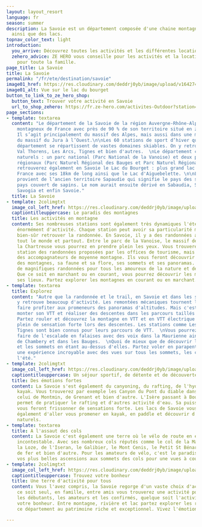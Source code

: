 ```yaml
---
layout: layout_resort
language: fr
season: summer
description: La Savoie est un département composée d'une chaine montagneuse incroyable
  ainsi que des lacs.
topnav_color_text: light
introduction:
  you_arrive: Découvrez toutes les activités et les différentes locations en Savoie
  zehero_advice: ZE HERO vous conseille pour les activités et la location des équipements
    pour toute la famille.
page_title: La Savoie
title: La Savoie
permalink: "/fr/ete/destination/savoie"
image01_href: https://res.cloudinary.com/deddrj0yb/image/upload/v1642749757/website/summer/mercvrie-YlWgxkbP_pY-unsplash_yves5y.jpg
image01_alt: Vue sur le lac du bourget
button_to_link_to_ze_hero_shop:
  button_text: Trouver votre activité en Savoie
  url_to_shop_zehero: https://fr.ze-hero.com/activites-Outdoor?station=Savoie+%2873%29&calessonstype=all&catypegenderlistsummer=all&calessonsactivitytype=Ski&start-date=12%2F12%2F2021
page_sections:
- template: textarea
  content: "Le département de la Savoie de la région Auvergne-Rhône-Alpes est le plus
    montagneux de France avec près de 90 % de son territoire situé en zone de montagne.
    Il s’agit principalement du massif des Alpes, mais aussi dans une moindre mesure
    du massif du Jura à l’Ouest.\n\nLes 60 stations de sport d’hiver que compte le
    département se répartissent de vastes domaines skiables. On y retrouve Courchevel,
    Val Thorens, Les Arcs, Tignes et bien d'autres.  \nLe département compte 3 parcs
    naturels : un parc national (Parc National de la Vanoise) et deux parcs naturels
    régionaux (Parc Naturel Régional des Bauges et Parc Naturel Régional de Chartreuse).\n\nVous
    retrouverez également en Savoie le Lac du Bourget : plus grand lac naturel de
    France avec ses 18km de long ainsi que le Lac d'Aiguebelette. \n\nLe nom Savoie
    provient de l’ancien territoire Sapaudie qui signifie le pays des sapins ou le
    pays couvert de sapins. Le nom aurait ensuite dérivé en Sabaudia, Sabogla, Saboia,
    Savogia et enfin Savoie."
  title: La Savoie
- template: 2colimgtxt
  image_col_left_href: https://res.cloudinary.com/deddrj0yb/image/upload/v1642749751/website/summer/mac-bart-du-Jpr2srDU-unsplash_jbha8f.jpg
  captiontitleuppercase: Le paradis des montagnes
  title: Les activités en montagne
  content: Ses nombreuses stations sont également très dynamiques l'été et proposent
    énormément d'activité. Chaque station peut avoir sa particularité mais vous allez
    bien-sûr retrouver la randonnée. En Savoie, il y a des randonnées absolument pour
    tout le monde et partout. Entre le parc de la Vanoise, le massif des Bauges et
    la Chartreuse vous pourrez en prendre plein les yeux. Vous trouverez dans chaque
    station des randonnées proposées par les offices de tourisme, mais également par
    des accompagnateurs de moyenne montagne. Ils vous feront découvrir les secrets
    des montagnes, sa faune et sa flore, ses sommets et ses panoramas. La Savoie offre
    de magnifiques randonnées pour tous les amoureux de la nature et de la montagne.
    Que ce soit en marchant ou en courant, vous pourrez découvrir les merveilles de
    ses lieux. Partez explorer les montagnes en courant ou en marchant.
- template: textarea
  title: Explorez
  content: "Autre que la randonnée et le trail, en Savoie et dans les stations, on
    y retrouve beaucoup d'activité. Les remontées mécaniques tournent l'été afin de
    faire profiter aux promeneurs des panoramas d'altitudes. Mais c'est aussi pour
    monter son VTT et réaliser des descentes dans les parcours taillés spécialement.
    Partez rouler et découvrez la montagne en VTT et en VTT électrique et faite le
    plein de sensation forte lors des descentes. Les stations comme Les Arcs, Méribel,
    Tignes sont bien connus pour leurs parcours de VTT.  \nVous pourrez également
    faire de l'escalade en falaises avec des voix dans la Maurienne ainsi que prêt
    de Chambery et dans les Bauges.  \nQuoi de mieux que de découvrir les montagnes
    et les sommets en étant au-dessus d'elles. Partez voler en parapente en vivant
    une expérience incroyable avec des vues sur tous les sommets, les couleurs de
    l'été."
- template: 2colimgtxt
  image_col_left_href: https://res.cloudinary.com/deddrj0yb/image/upload/v1642749756/website/summer/julien-ponge-YIFpb6tqJEU-unsplash_y4kf8y.jpg
  captiontitleuppercase: Un séjour sportif, de détente et de découverte
  title: Des émotions fortes
  content: La Savoie s'est également du canyoning, du rafting, de l'hydrospeed du
    kayak. Vous trouverez par exemple les Canyon du Pont du diable dans les Bauges,
    celui de Montmin, de Grenant et bien d'autre. L'Isère passant à Bourg St Maurice
    permet de pratiquer le rafting et d'autres activité d'eau. Sa puissance, ses rapides
    vous feront frissonner de sensations forte. Les lacs de Savoie vous permettrons
    également d'aller vous promener en kayak, en paddle et découvrir d'autre lieux
    naturels.
- template: textarea
  title: A l'assaut des cols
  content: La Savoie c'est également une terre où le vélo de route en est une pratique
    incontestable. Avec ses nombreux cols réputés comme le col de la Madelaine, de
    la Loze, de l'Iseran, le Galibier, le Mont Cenis, le Petit St Bénard, de la Croix
    de fer et bien d'autre. Pour les amateurs de vélo, c'est le paradis pour réaliser
    vos plus belles ascensions aux sommets des cols pour une vues à couper le souffle.
- template: 2colimgtxt
  image_col_left_href: https://res.cloudinary.com/deddrj0yb/image/upload/v1642749762/website/summer/baptiste-QPQT273rFco-unsplash_lrylqm.jpg
  captiontitleuppercase: Trouvez votre bonheur
  title: Une terre d'activité pour tous
  content: Vous l'avez compris, la Savoie regorge d'un vaste choix d'activité. Que
    ce soit seul, en famille, entre amis vous trouverez une activité pour vous. Pour
    les débutants, les amateurs et les confirmés, quelque soit l'activité vous trouverez
    votre bonheur. Entre montagne, rivière et lac partez explorer les richesses de
    ce département au patrimoine riche et exceptionnel. Vivez l'émotion en grand !

---
```

